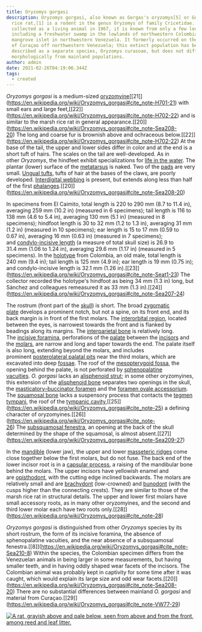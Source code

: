 ```yaml
---
title: Oryzomys gorgasi
description: Oryzomys gorgasi, also known as Gorgas's oryzomys[5] or Gorgas's
  rice rat,[1] is a rodent in the genus Oryzomys of family Cricetidae. First
  collected as a living animal in 1967, it is known from only a few localities,
  including a freshwater swamp in the lowlands of northwestern Colombia and a
  mangrove islet in northwestern Venezuela. It formerly occurred on the island
  of Curaçao off northwestern Venezuela; this extinct population has been
  described as a separate species, Oryzomys curasoae, but does not differ
  morphologically from mainland populations.
author: admin
date: 2021-02-26T04:19:06.344Z
tags:
  - created
---
```

*Oryzomys gorgasi* is a medium-sized [oryzomyine](https://en.wikipedia.org/wiki/Oryzomyini "Oryzomyini")\[[21]](https://en.wikipedia.org/wiki/Oryzomys_gorgasi#cite_note-H701-21) with small ears and large feet,\[[22]](https://en.wikipedia.org/wiki/Oryzomys_gorgasi#cite_note-H702-22) and is similar to the marsh rice rat in general appearance.\[[20]](https://en.wikipedia.org/wiki/Oryzomys_gorgasi#cite_note-Sea208-20) The long and coarse fur is brownish above and ochraceous below.\[[22]](https://en.wikipedia.org/wiki/Oryzomys_gorgasi#cite_note-H702-22) At the base of the tail, the upper and lower sides differ in color and at the end is a short tuft of hairs. The scales on the tail are well-developed. As in other *Oryzomys*, the hindfeet exhibit specializations for [life in the water](https://en.wikipedia.org/wiki/List_of_semiaquatic_tetrapods "List of semiaquatic tetrapods"). The plantar (lower) surface of the [metatarsus](https://en.wikipedia.org/wiki/Metatarsus "Metatarsus") is naked. Two of the [pads](https://en.wikipedia.org/wiki/Paw#Common_characteristics "Paw") are very small. [Ungual tufts](https://en.wikipedia.org/wiki/Ungual_tuft "Ungual tuft"), tufts of hair at the bases of the claws, are poorly developed. [Interdigital webbing](https://en.wikipedia.org/wiki/Interdigital_webbing "Interdigital webbing") is present, but extends along less than half of the first [phalanges](https://en.wikipedia.org/wiki/Phalanx_bone "Phalanx bone").\[[20]](https://en.wikipedia.org/wiki/Oryzomys_gorgasi#cite_note-Sea208-20)

In specimens from El Caimito, total length is 220 to 290 mm (8.7 to 11.4 in), averaging 259 mm (10.2 in) (measured in 6 specimens); tail length is 116 to 138 mm (4.6 to 5.4 in), averaging 130 mm (5.1 in) (measured in 8 specimens); hindfoot length is 30 to 32 mm (1.2 to 1.3 in), averaging 31 mm (1.2 in) (measured in 10 specimens); ear length is 15 to 17 mm (0.59 to 0.67 in), averaging 16 mm (0.63 in) (measured in 7 specimens); and [condylo-incisive length](https://en.wikipedia.org/w/index.php?title=Condylo-incisive_length&action=edit&redlink=1 "Condylo-incisive length (page does not exist)") (a measure of total skull size) is 26.9 to 31.4 mm (1.06 to 1.24 in), averaging 29.6 mm (1.17 in) (measured in 5 specimens). In the [holotype](https://en.wikipedia.org/wiki/Holotype "Holotype") from Colombia, an old male, total length is 240 mm (9.4 in); tail length is 125 mm (4.9 in); ear length is 19 mm (0.75 in); and condylo-incisive length is 32.1 mm (1.26 in).\[[23]](https://en.wikipedia.org/wiki/Oryzomys_gorgasi#cite_note-Seat1-23) The collector recorded the holotype's hindfoot as being 34 mm (1.3 in) long, but Sánchez and colleagues remeasured it as 33 mm (1.3 in).\[[24]](https://en.wikipedia.org/wiki/Oryzomys_gorgasi#cite_note-Sea207-24)

The rostrum (front part of the [skull](https://en.wikipedia.org/wiki/Skull "Skull")) is short. The broad [zygomatic plate](https://en.wikipedia.org/wiki/Zygomatic_plate "Zygomatic plate") develops a prominent notch, but not a spine, on its front end, and its back margin is in front of the first molars. The [interorbital region](https://en.wikipedia.org/wiki/Interorbital_region "Interorbital region"), located between the eyes, is narrowest towards the front and is flanked by beadings along its margins. The [interparietal bone](https://en.wikipedia.org/wiki/Interparietal_bone "Interparietal bone") is relatively long. The [incisive foramina](https://en.wikipedia.org/wiki/Incisive_foramen "Incisive foramen"), perforations of the [palate](https://en.wikipedia.org/wiki/Palate "Palate") between the [incisors](https://en.wikipedia.org/wiki/Incisor "Incisor") and the [molars](https://en.wikipedia.org/wiki/Molar_(tooth) "Molar (tooth)"), are narrow and long and taper towards the end. The palate itself is also long, extending beyond the molars, and includes prominent [posterolateral palatal pits](https://en.wikipedia.org/wiki/Posterolateral_palatal_pits "Posterolateral palatal pits") near the third molars, which are excavated into deep [fossae](https://en.wiktionary.org/wiki/fossa "wikt:fossa"). The roof of the [mesopterygoid fossa](https://en.wikipedia.org/w/index.php?title=Mesopterygoid_fossa&action=edit&redlink=1 "Mesopterygoid fossa (page does not exist)"), the opening behind the palate, is not perforated by [sphenopalatine vacuities](https://en.wikipedia.org/wiki/Sphenopalatine_vacuities "Sphenopalatine vacuities"). *O. gorgasi* lacks an [alisphenoid strut](https://en.wikipedia.org/wiki/Alisphenoid_strut "Alisphenoid strut"); in some other oryzomyines, this extension of the [alisphenoid bone](https://en.wikipedia.org/w/index.php?title=Alisphenoid_bone&action=edit&redlink=1 "Alisphenoid bone (page does not exist)") separates two openings in the skull, the [masticatory–buccinator foramen](https://en.wikipedia.org/w/index.php?title=Masticatory%E2%80%93buccinator_foramen&action=edit&redlink=1 "Masticatory–buccinator foramen (page does not exist)") and the [foramen ovale accessorium](https://en.wikipedia.org/w/index.php?title=Foramen_ovale_accessorium&action=edit&redlink=1 "Foramen ovale accessorium (page does not exist)"). The [squamosal bone](https://en.wikipedia.org/wiki/Squamosal_bone "Squamosal bone") lacks a suspensory process that contacts the [tegmen tympani](https://en.wikipedia.org/wiki/Tegmen_tympani "Tegmen tympani"), the roof of the [tympanic cavity](https://en.wikipedia.org/wiki/Tympanic_cavity "Tympanic cavity"),\[[25]](https://en.wikipedia.org/wiki/Oryzomys_gorgasi#cite_note-25) a defining character of oryzomyines.\[[26]](https://en.wikipedia.org/wiki/Oryzomys_gorgasi#cite_note-26) The [subsquamosal fenestra](https://en.wikipedia.org/wiki/Subsquamosal_fenestra "Subsquamosal fenestra"), an opening at the back of the skull determined by the shape of the squamosal, is almost absent.\[[27]](https://en.wikipedia.org/wiki/Oryzomys_gorgasi#cite_note-Sea209-27)

In the [mandible](https://en.wikipedia.org/wiki/Mandible "Mandible") (lower jaw), the upper and lower [masseteric ridges](https://en.wikipedia.org/w/index.php?title=Masseteric_ridge&action=edit&redlink=1 "Masseteric ridge (page does not exist)") come close together below the first molars, but do not fuse. The back end of the lower incisor root is in a [capsular process](https://en.wikipedia.org/wiki/Capsular_process "Capsular process"), a raising of the mandibular bone behind the molars. The upper incisors have yellowish enamel and are [opisthodont](https://en.wikipedia.org/wiki/Opisthodont "Opisthodont"), with the cutting edge inclined backwards. The molars are relatively small and are [brachydont](https://en.wikipedia.org/wiki/Brachydont "Brachydont") (low-crowned) and [bunodont](https://en.wikipedia.org/wiki/Bunodont "Bunodont") (with the cusps higher than the connecting crests). They are similar to those of the marsh rice rat in structural details. The upper and lower first molars have small accessory roots, as in many other oryzomyines, and the second and third lower molar each have two roots only.\[[28]](https://en.wikipedia.org/wiki/Oryzomys_gorgasi#cite_note-28)

*Oryzomys gorgasi* is distinguished from other *Oryzomys* species by its short rostrum, the form of its incisive foramina, the absence of sphenopalatine vacuities, and the near absence of a subsquamosal fenestra.\[[8]](https://en.wikipedia.org/wiki/Oryzomys_gorgasi#cite_note-Sea210-8) Within the species, the Colombian specimen differs from the Venezuelan animals in being larger in some measurements, but having smaller teeth, and in having oddly shaped wear facets of the incisors. The Colombian animal was probably kept in captivity for some time after it was caught, which would explain its large size and odd wear facets.\[[20]](https://en.wikipedia.org/wiki/Oryzomys_gorgasi#cite_note-Sea208-20) There are no substantial differences between mainland *O. gorgasi* and material from Curaçao.\[[29]](https://en.wikipedia.org/wiki/Oryzomys_gorgasi#cite_note-VW77-29)

[﻿![A rat, grayish above and pale below, seen from above and from the front, among reed and leaf litter.](https://upload.wikimedia.org/wikipedia/commons/thumb/d/d1/Oryzomys_palustris_in_vegetation.jpg/220px-Oryzomys_palustris_in_vegetation.jpg)﻿](https://en.wikipedia.org/wiki/File:Oryzomys_palustris_in_vegetation.jpg)